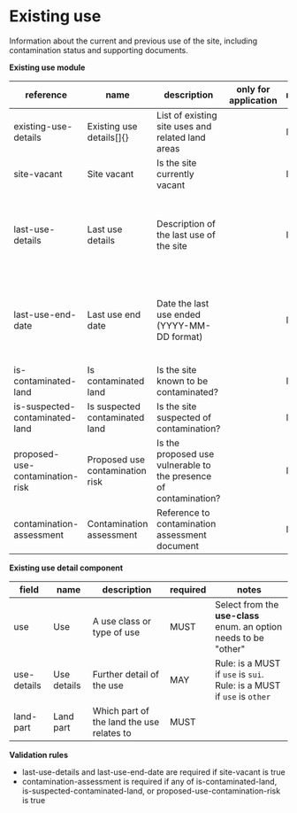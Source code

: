 # Existing use

Information about the current and previous use of the site, including contamination status and supporting documents.


**Existing use module**

| reference | name | description | only for application | requirement | notes |
| --- | --- | --- | --- | --- | --- |
| existing-use-details | Existing use details[]{} | List of existing site uses and related land areas |  | MUST |  |
| site-vacant | Site vacant | Is the site currently vacant |  | MUST |  |
| last-use-details | Last use details | Description of the last use of the site |  | MAY | Rule: is a MUST if `site-vacant` is `True` |
| last-use-end-date | Last use end date | Date the last use ended (YYYY-MM-DD format) |  | MAY | Rule: is a MUST if `site-vacant` is `True` |
| is-contaminated-land | Is contaminated land | Is the site known to be contaminated? |  | MUST |  |
| is-suspected-contaminated-land | Is suspected contaminated land | Is the site suspected of contamination? |  | MUST |  |
| proposed-use-contamination-risk | Proposed use contamination risk | Is the proposed use vulnerable to the presence of contamination? |  | MUST |  |
| contamination-assessment | Contamination assessment | Reference to contamination assessment document |  | MAY |  |


**Existing use detail component**

field | name | description | required | notes
-- | -- | -- | -- | --
use | Use | A use class or type of use | MUST | Select from the **use-class** enum. an option needs to be "other"
use-details | Use details | Further detail of the use | MAY | Rule: is a MUST if `use` is `sui`. Rule: is a MUST if `use` is `other`
land-part | Land part | Which part of the land the use relates to | MUST | 

**Validation rules**

- last-use-details and last-use-end-date are required if site-vacant is true
- contamination-assessment is required if any of is-contaminated-land, is-suspected-contaminated-land, or proposed-use-contamination-risk is true